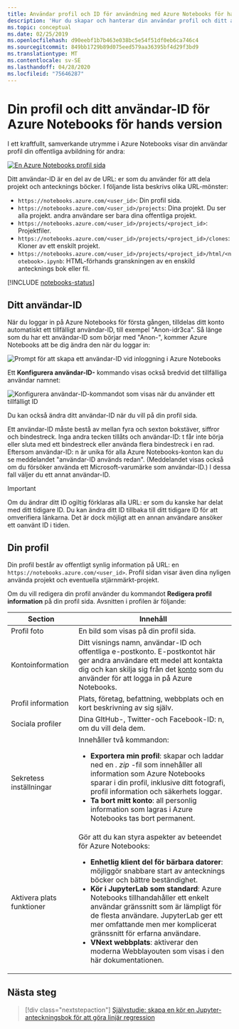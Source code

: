 ```yaml
---
title: Användar profil och ID för användning med Azure Notebooks för hands version
description: 'Hur du skapar och hanterar din användar profil och ditt användar-ID med Azure Notebooks, som blir en del av URL: en för delade antecknings böcker.'
ms.topic: conceptual
ms.date: 02/25/2019
ms.openlocfilehash: d90eebf1b7b463e038bc5e54f51df0eb6ca746c4
ms.sourcegitcommit: 849bb1729b89d075eed579aa36395bf4d29f3bd9
ms.translationtype: MT
ms.contentlocale: sv-SE
ms.lasthandoff: 04/28/2020
ms.locfileid: "75646287"
---
```

# <a name="your-profile-and-user-id-for-azure-notebooks-preview"></a>Din profil och ditt användar-ID för Azure Notebooks för hands version

I ett kraftfullt, samverkande utrymme i Azure Notebooks visar din användar profil din offentliga avbildning för andra:

[![En Azure Notebooks profil sida](media/accounts/profile-page.png)](media/accounts/profile-page.png#lightbox)

Ditt användar-ID är en del av de URL: er som du använder för att dela projekt och antecknings böcker. I följande lista beskrivs olika URL-mönster:

- `https://notebooks.azure.com/<user_id>`: Din profil sida.
- `https://notebooks.azure.com/<user_id>/projects`: Dina projekt. Du ser alla projekt. andra användare ser bara dina offentliga projekt.
- `https://notebooks.azure.com/<user_id>/projects/<project_id>`: Projektfiler.
- `https://notebooks.azure.com/<user_id>/projects/<project_id>/clones`: Kloner av ett enskilt projekt.
- `https://notebooks.azure.com/<user_id>/projects/<project_id>/html/<notebook>.ipynb`: HTML-förhands granskningen av en enskild antecknings bok eller fil.

[!INCLUDE [notebooks-status](../../includes/notebooks-status.md)]

## <a name="your-user-id"></a>Ditt användar-ID

När du loggar in på Azure Notebooks för första gången, tilldelas ditt konto automatiskt ett tillfälligt användar-ID, till exempel "Anon-idr3ca". Så länge som du har ett användar-ID som börjar med "Anon-", kommer Azure Notebooks att be dig ändra den när du loggar in:

![Prompt för att skapa ett användar-ID vid inloggning i Azure Notebooks](media/accounts/create-user-id.png)

Ett **Konfigurera användar-ID-** kommando visas också bredvid det tillfälliga användar namnet:

![Konfigurera användar-ID-kommandot som visas när du använder ett tillfälligt ID](media/accounts/configure-user-id-command.png)

Du kan också ändra ditt användar-ID när du vill på din profil sida.

Ett användar-ID måste bestå av mellan fyra och sexton bokstäver, siffror och bindestreck. Inga andra tecken tillåts och användar-ID: t får inte börja eller sluta med ett bindestreck eller använda flera bindestreck i en rad. Eftersom användar-ID: n är unika för alla Azure Notebooks-konton kan du se meddelandet "användar-ID används redan". (Meddelandet visas också om du försöker använda ett Microsoft-varumärke som användar-ID.) I dessa fall väljer du ett annat användar-ID.

> [!Important]
> Om du ändrar ditt ID ogiltig förklaras alla URL: er som du kanske har delat med ditt tidigare ID. Du kan ändra ditt ID tillbaka till ditt tidigare ID för att omverifiera länkarna. Det är dock möjligt att en annan användare ansöker ett oanvänt ID i tiden.

## <a name="your-profile"></a>Din profil

Din profil består av offentligt synlig information på URL: en `https://notebooks.azure.com/<user_id>`. Profil sidan visar även dina nyligen använda projekt och eventuella stjärnmärkt-projekt.

Om du vill redigera din profil använder du kommandot **Redigera profil information** på din profil sida. Avsnitten i profilen är följande:

| Section | Innehåll |
| --- | --- |
| Profil foto | En bild som visas på din profil sida. |
| Kontoinformation | Ditt visnings namn, användar-ID och offentliga e-postkonto. E-postkontot här ger andra användare ett medel att kontakta dig och kan skilja sig från det [konto](azure-notebooks-user-account.md) som du använder för att logga in på Azure Notebooks. |
| Profil information | Plats, företag, befattning, webbplats och en kort beskrivning av sig själv. |
| Sociala profiler | Dina GItHub-, Twitter-och Facebook-ID: n, om du vill dela dem. |
| Sekretess inställningar | Innehåller två kommandon:<ul><li>**Exportera min profil**: skapar och laddar ned en *. zip* -fil som innehåller all information som Azure Notebooks sparar i din profil, inklusive ditt fotografi, profil information och säkerhets loggar.</li><li>**Ta bort mitt konto**: all personlig information som lagras i Azure Notebooks tas bort permanent.</li></ul> |
| Aktivera plats funktioner | Gör att du kan styra aspekter av beteendet för Azure Notebooks:<ul><li>**Enhetlig klient del för bärbara datorer**: möjliggör snabbare start av antecknings böcker och bättre beständighet.</li><li>**Kör i JupyterLab som standard**: Azure Notebooks tillhandahåller ett enkelt användar gränssnitt som är lämpligt för de flesta användare. JupyterLab ger ett mer omfattande men mer komplicerat gränssnitt för erfarna användare.</li><li>**VNext webbplats**: aktiverar den moderna Webblayouten som visas i den här dokumentationen.</li></ul> |

## <a name="next-steps"></a>Nästa steg  

> [!div class="nextstepaction"]
> [Självstudie: skapa en kör en Jupyter-anteckningsbok för att göra linjär regression](tutorial-create-run-jupyter-notebook.md)
